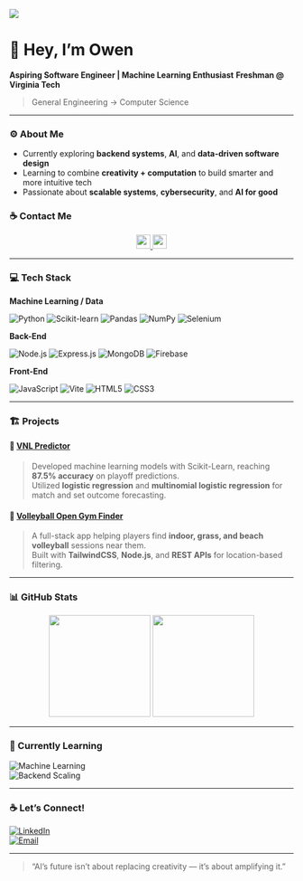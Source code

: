 ![](https://komarev.com/ghpvc/?username=owenhoagie&label=visitors)

# 👋 Hey, I’m Owen  
**Aspiring Software Engineer | Machine Learning Enthusiast**
**Freshman @ Virginia Tech**
> General Engineering → Computer Science  

---

### ⚙️ About Me  
- Currently exploring **backend systems**, **AI**, and **data-driven software design**  
- Learning to combine **creativity + computation** to build smarter and more intuitive tech  
- Passionate about **scalable systems**, **cybersecurity**, and **AI for good**  


### ☕ Contact Me
<p align="center">
  <a href="https://www.linkedin.com/in/owen-hoag/">
    <img src="https://img.shields.io/badge/LinkedIn-%230077B5.svg?&style=for-the-badge&logo=linkedin&logoColor=white" height=25>
  </a>
  <a href="mailto:hoagie1481@gmail.com">
    <img src="https://img.shields.io/badge/Email-D14836.svg?&style=for-the-badge&logo=gmail&logoColor=white" height=25>
  </a>
</p>

---

### 💻 Tech Stack  

**Machine Learning / Data**

![Python](https://img.shields.io/badge/Python-3670A0?style=for-the-badge&logo=python&logoColor=ffdd54)
![Scikit-learn](https://img.shields.io/badge/Scikit--learn-F7931E?style=for-the-badge&logo=scikit-learn&logoColor=white)
![Pandas](https://img.shields.io/badge/Pandas-150458?style=for-the-badge&logo=pandas&logoColor=white)
![NumPy](https://img.shields.io/badge/NumPy-013243?style=for-the-badge&logo=numpy&logoColor=white)
![Selenium](https://img.shields.io/badge/Selenium-43B02A?style=for-the-badge&logo=selenium&logoColor=white)

**Back-End**

![Node.js](https://img.shields.io/badge/Node.js-43853D?style=for-the-badge&logo=node.js&logoColor=white)
![Express.js](https://img.shields.io/badge/Express.js-404D59?style=for-the-badge)
![MongoDB](https://img.shields.io/badge/MongoDB-4EA94B?style=for-the-badge&logo=mongodb&logoColor=white)
![Firebase](https://img.shields.io/badge/Firebase-FFCA28?style=for-the-badge&logo=firebase&logoColor=black)

**Front-End**

![JavaScript](https://img.shields.io/badge/JavaScript-323330?style=for-the-badge&logo=javascript)
![Vite](https://img.shields.io/badge/Vite-646CFF?style=for-the-badge&logo=vite&logoColor=white)
![HTML5](https://img.shields.io/badge/HTML5-E34F26?style=for-the-badge&logo=html5&logoColor=white)
![CSS3](https://img.shields.io/badge/CSS3-1572B6?style=for-the-badge&logo=css3&logoColor=white)

---

### 🏗️ Projects  

#### 🔹 [**VNL Predictor**](https://github.com/owenhoagie/VNL-Predictor)
> Developed machine learning models with Scikit-Learn, reaching **87.5% accuracy** on playoff predictions.  
> Utilized **logistic regression** and **multinomial logistic regression** for match and set outcome forecasting.

#### 🔹 [**Volleyball Open Gym Finder**](#)
> A full-stack app helping players find **indoor, grass, and beach volleyball** sessions near them.  
> Built with **TailwindCSS**, **Node.js**, and **REST APIs** for location-based filtering.

---

### 📊 GitHub Stats  

<p align="center">
  <img height="180em" src="https://github-readme-stats.vercel.app/api?username=owenhoagie&show_icons=true&theme=tokyonight&hide_border=true" />
  <img height="180em" src="https://github-readme-stats.vercel.app/api/top-langs/?username=owenhoagie&layout=compact&theme=tokyonight&hide_border=true" />
</p>

---

### 🧠 Currently Learning  
![Machine Learning](https://img.shields.io/badge/Machine%20Learning-102230?style=flat-square&logo=tensorflow&logoColor=FF6F00)   
![Backend Scaling](https://img.shields.io/badge/Backend%20Scaling-007ACC?style=flat-square&logo=docker&logoColor=white)  

---

### ☕ Let’s Connect!  
[![LinkedIn](https://img.shields.io/badge/LinkedIn-0A66C2?style=for-the-badge&logo=linkedin)](https://www.linkedin.com/in/owen-hoag/)  
[![Email](https://img.shields.io/badge/Email-hoagie1481%40gmail.com-red?style=for-the-badge)](mailto:hoagie1481@gmail.com)
<!-- [![Portfolio](https://img.shields.io/badge/Portfolio-111111?style=for-the-badge&logo=vercel)](#Coming Soon!)  -->

---

> “AI’s future isn’t about replacing creativity — it’s about amplifying it.”
